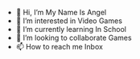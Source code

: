 - 👋 Hi, I’m My Name Is Angel
- 👀 I’m interested in Video Games
- 🌱 I’m currently learning In School
- 💞️ I’m looking to collaborate Games
- 📫 How to reach me Inbox

<!---
AngelMarteeniz/AngelMarteeniz is a ✨ special ✨ repository because its `README.md` (this file) appears on your GitHub profile.
You can click the Preview link to take a look at your changes.
--->
